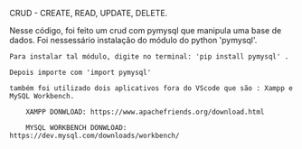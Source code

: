 CRUD - CREATE, READ, UPDATE, DELETE.

Nesse código, foi feito um crud com pymysql que manipula uma base de dados.
    Foi nessessário instalação do módulo do python 'pymysql'.

    Para instalar tal módulo, digite no terminal: 'pip install pymysql' .

    Depois importe com 'import pymysql'

    também foi utilizado dois aplicativos fora do VScode que são : Xampp e MySQL Workbench.

        XAMPP DONWLOAD: https://www.apachefriends.org/download.html 

        MYSQL WORKBENCH DONWLOAD: https://dev.mysql.com/downloads/workbench/